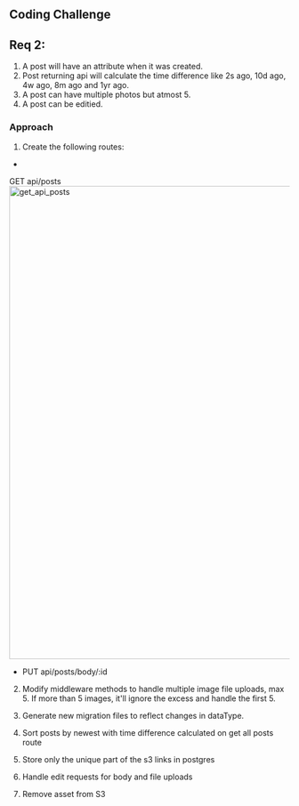## Coding Challenge

## Req 2:
1. A post will have an attribute when it was created.
2. Post returning api will calculate the time difference like 2s ago, 10d ago, 4w ago, 8m ago and 1yr ago.
3. A post can have multiple photos but atmost 5.
4. A post can be editied.

### Approach

1. Create the following routes:
- 
GET api/posts
  <img width="851" alt="get_api_posts" src="https://user-images.githubusercontent.com/53372490/95653889-c58ff580-0ab0-11eb-9781-5e734f27d894.png">

- PUT api/posts/body/:id


2. Modify middleware methods to handle multiple image file uploads, max 5. If more than 5 images, it'll ignore the excess and handle the first 5.

3. Generate new migration files to reflect changes in dataType.

4. Sort posts by newest with time difference calculated on get all posts route

5. Store only the unique part of the s3 links in postgres

6. Handle edit requests for body and file uploads

7. Remove asset from S3

